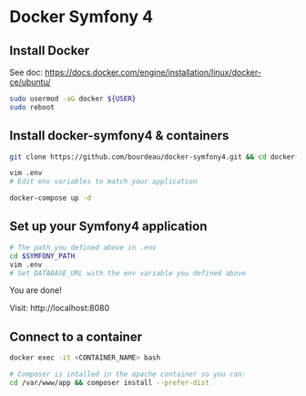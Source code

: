 Docker Symfony 4
==================

## Install Docker

See doc: https://docs.docker.com/engine/installation/linux/docker-ce/ubuntu/

```bash
sudo usermod -aG docker ${USER}
sudo reboot
```

## Install docker-symfony4 & containers

```bash
git clone https://github.com/bourdeau/docker-symfony4.git && cd docker-symfony4

vim .env
# Edit env variables to match your application

docker-compose up -d
```

## Set up your Symfony4 application

```bash
# The path you defined above in .env
cd $SYMFONY_PATH
vim .env
# Set DATABASE_URL with the env variable you defined above
```

You are done!

Visit: http://localhost:8080


## Connect to a container

```bash
docker exec -it <CONTAINER_NAME> bash

# Composer is intalled in the apache container so you can:
cd /var/www/app && composer install --prefer-dist
```

